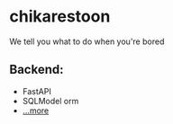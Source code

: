 # chikarestoon
We tell you what to do when you're bored


## Backend:
- FastAPI
- SQLModel orm
- [...more](./backend/)

